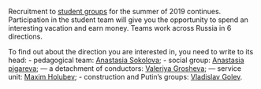 Recruitment to [student groups](https://vk.com/sovsu) for the summer of 2019 continues. Participation in the student team will give you the opportunity to spend an interesting vacation and earn money. Teams work across Russia in 6 directions.

To find out about the direction you are interested in, you need to write to its head: - pedagogical team: [Anastasia Sokolova](https://vk.com/sokolova_artanis); - social group: [Anastasia pigareva](https://vk.com/id139328893); — a detachment of conductors: [Valeriya Grosheva](https://vk.com/grshvlr); — service unit: [Maxim Holubev](https://vk.com/maxhelbes); - construction and Putin’s groups: [Vladislav Golev](https://vk.com/golev_vlad).